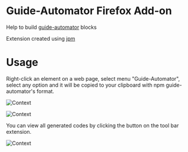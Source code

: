 # Guide-Automator Firefox Add-on

Help to build [guide-automator](https://www.npmjs.com/package/guide-automator) blocks

Extension created using [jpm](https://www.npmjs.com/package/jpm)

# Usage

Right-click an element on a web page, select menu "Guide-Automator", select any option and it will be copied to your clipboard with npm guide-automator's format.

![Context](https://addons.cdn.mozilla.net/user-media/previews/full/180/180620.png?modified=1480737319)

![Context](https://addons.cdn.mozilla.net/user-media/previews/full/180/180619.png)

You can view all generated codes by clicking the button on the tool bar extension.

![Context](https://addons.cdn.mozilla.net/user-media/previews/full/180/180647.png?modified=1480797935)
